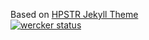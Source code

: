 Based on [HPSTR Jekyll Theme](https://github.com/mmistakes/hpstr-jekyll-theme)  
[![wercker status](https://app.wercker.com/status/97c9c61a5a2107a64c264ff735a7e66e/s/master "wercker status")](https://app.wercker.com/project/bykey/97c9c61a5a2107a64c264ff735a7e66e)